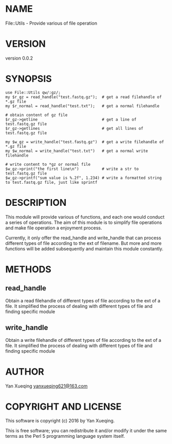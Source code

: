 # NAME

File::Utils - Provide various of file operation

# VERSION

version 0.0.2

# SYNOPSIS

    use File::Utils qw/:gz/;
    my $r_gz = read_handle("test.fastq.gz");  # get a read filehandle of *.gz file
    my $r_normal = read_handle("test.txt");   # get a normal filehandle

    # obtain content of gz file
    $r_gz->getline                            # get a line of test.fastq.gz file
    $r_gz->getlines                           # get all lines of test.fastq.gz file

    my $w_gz = write_handle("test.fastq.gz")  # get a write filehandle of *.gz file 
    my $w_normal = write_handle("test.txt")   # get a normal write filehandle

    # write content to *gz or normal file
    $w_gz->print("the first line\n")          # write a str to test.fastq.gz file
    $w_gz->printf("sum value is %.2f", 1.234) # write a formatted string to test.fastq.gz file, just like sprintf

# DESCRIPTION

This module will provide various of functions, and each one would conduct a series of operations.
The aim of this module is to simplify file operations and make file operation a enjoyment process.

Currently, it only offer the read\_handle and write\_handle that can process different types of file according
to the ext of filename. But more and more functions will be added subsequently and maintain this module constantly.

# METHODS

## read\_handle

Obtain a read filehandle of different types of file according to the ext of a file. It simplified the process of dealing
with different types of file and finding specific module

## write\_handle

Obtain a write filehandle of different types of file according to the ext of a file. It simplified the process of dealing
with different types of file and finding specific module

# AUTHOR

Yan Xueqing <yanxueqing621@163.com>

# COPYRIGHT AND LICENSE

This software is copyright (c) 2016 by Yan Xueqing.

This is free software; you can redistribute it and/or modify it under
the same terms as the Perl 5 programming language system itself.
